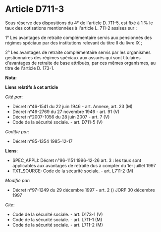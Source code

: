# Article D711-3

Sous réserve des dispositions du 4° de l'article D. 711-5, est fixé à 1 % le taux des cotisations mentionnées à l'article L.
711-2 assises sur :

1° Les avantages de retraite complémentaire servis aux pensionnés des régimes spéciaux par des institutions relevant du titre
II du livre IX ;

2° Les avantages de retraite complémentaire servis par les organismes gestionnaires des régimes spéciaux aux assurés qui sont
titulaires d'avantages de retraite de base attribués, par ces mêmes organismes, au titre de l'article D. 173-1.

**Nota:**



**Liens relatifs à cet article**

_Cité par_:

  - Décret n°46-1541 du 22 juin 1946 - art. Annexe, art. 23 (M)
  - Décret n°46-2769 du 27 novembre 1946 - art. 91 (V)
  - Décret n°2007-1056 du 28 juin 2007 - art. 7 (V)
  - Code de la sécurité sociale. - art. D711-5 (V)

_Codifié par_:

  - Décret n°85-1354 1985-12-17

**Liens**:

  - SPEC_APPLI: Décret n°96-1151 1996-12-26 art. 3 : les taux sont applicables aux avantages de retraite dus à compter du 1er juillet 1997
  - TXT_SOURCE: Code de la sécurité sociale. - art. L711-2 (M)

_Modifié par_:

  - Décret n°97-1249 du 29 décembre 1997 - art. 2 () JORF 30 décembre 1997

_Cite_:

  - Code de la sécurité sociale. - art. D173-1 (V)
  - Code de la sécurité sociale. - art. L711-1 (M)
  - Code de la sécurité sociale. - art. L711-2 (M)
